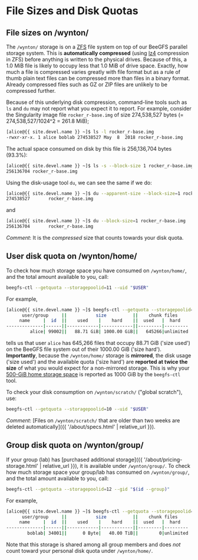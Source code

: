 # File Sizes and Disk Quotas

## File sizes on /wynton/

The `/wynton/` storage is on a [ZFS] file system on top of our BeeGFS parallel storage system. This is **automatically compressed** (using [lz4] compression in ZFS) before anything is written to the physical drives.  Because of this, a 1.0 MiB file is likely to occupy less that 1.0 MiB of drive space.  Exactly, how much a file is compressed varies greatly with file format but as a rule of thumb plain text files can be compressed more than files in a binary format.  Already compressed files such as GZ or ZIP files are unlikely to be compressed further.

Because of this underlying disk compression, command-line tools such as `ls` and `du` may not report what you expect it to report.  For example, consider the Singularity image file `rocker_r-base.img` of size 274,538,527 bytes (= 274,538,527/1024^2 = 261.8 MiB);

```sh
[alice@{{ site.devel.name }} ~]$ ls -l rocker_r-base.img
-rwxr-xr-x. 1 alice boblab 274538527 May  8  2018 rocker_r-base.img
```
The actual space consumed on disk by this file is 256,136,704 bytes (93.3%):
```sh
[alice@{{ site.devel.name }} ~]$ ls -s --block-size 1 rocker_r-base.img
256136704 rocker_r-base.img
```

Using the disk-usage tool `du`, we can see the same if we do:
```sh
[alice@{{ site.devel.name }} ~]$ du --apparent-size --block-size=1 rocker_r-base.img
274538527       rocker_r-base.img
```
and
```sh
[alice@{{ site.devel.name }} ~]$ du --block-size=1 rocker_r-base.img
256136704       rocker_r-base.img
```

_Comment_: It is the _compressed_ size that counts towards your disk quota.



## User disk quota on /wynton/home/

To check how much storage space you have consumed on `/wynton/home/`, and the total amount available to you, call:

```sh
beegfs-ctl --getquota --storagepoolid=11 --uid "$USER"
```

For example,

```sh
[alice@{{ site.devel.name }} ~]$ beegfs-ctl --getquota --storagepoolid=11 --uid "$USER"
      user/group     ||           size          ||    chunk files    
     name     |  id  ||    used    |    hard    ||  used   |  hard   
--------------|------||------------|------------||---------|---------
         alice| 99002||   88.71 GiB| 1000.00 GiB||   645266|unlimited
```

tells us that user `alice` has 645,266 files that occupy 88.71 GiB ('size used') on the BeeGFS file system out of their 1000.00 GiB ('size hard').  **Importantly**, because the `/wynton/home/` storage is **mirrored**, the disk usage ('size used') and the available quota ('size hard') are **reported at twice the size** of what you would expect for a non-mirrored storage.  This is why your <a href="{{ '/about/specs.html' | relative_url }}">500-GiB home storage space</a> is reported as 1000 GiB by the `beegfs-ctl` tool.


To check your disk consumption on `/wynton/scratch/` ("global scratch"), use:

```sh
beegfs-ctl --getquota --storagepoolid=10 --uid "$USER"
```

_Comment_: [Files on `/wynton/scratch/` that are older than two weeks are deleted automatically]({{ '/about/specs.html' | relative_url }}).


## Group disk quota on /wynton/group/

If your group (lab) has [purchased additional storage]({{ '/about/pricing-storage.html' | relative_url }}), it is available under `/wynton/group/`.  To check how much storage space your group/lab has consumed on `/wynton/group/`, and the total amount available to you, call:

```sh
beegfs-ctl --getquota --storagepoolid=12 --gid "$(id --group)"
```

For example,

```sh
[alice@{{ site.devel.name }} ~]$ beegfs-ctl --getquota --storagepoolid=12 --gid "$(id --group)"
      user/group     ||           size          ||    chunk files
     name     |  id  ||    used    |    hard    ||  used   |  hard
--------------|------||------------|------------||---------|---------
        boblab| 34001||      0 Byte|   40.00 TiB||        0|unlimited
```

Note that this storage is shared among all group members and does _not_ count toward your personal disk quota under `/wynton/home/`.



[lz4]: https://en.wikipedia.org/wiki/LZ4_(compression_algorithm)
[ZFS]: https://en.wikipedia.org/wiki/ZFS
